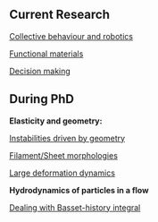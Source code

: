 ## Current Research

[Collective behaviour and robotics](./robotics)

[Functional materials](./material)

[Decision making](./psychophysics)

## During PhD

**Elasticity and geometry:**

<!-- [Instabilities driven by geometry](./coiling) -->
[Instabilities driven by geometry](./coiling)

[Filament/Sheet morphologies](./sheet_morph)

[Large deformation dynamics](./large_deformation)

**Hydrodynamics of particles in a flow**

[Dealing with Basset-history integral](./mr_eqn)
